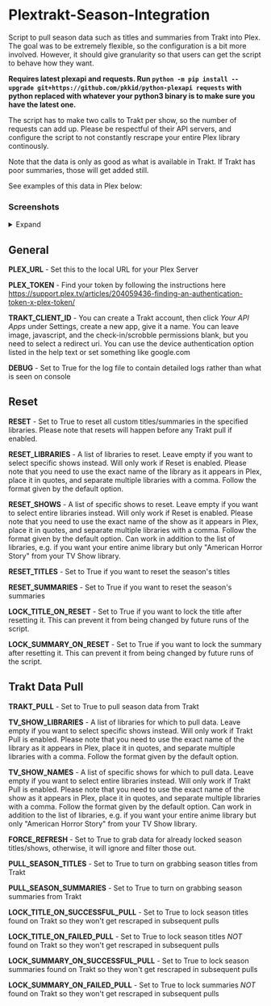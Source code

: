 # Plextrakt-Season-Integration
Script to pull season data such as titles and summaries from Trakt into Plex. The goal was to be extremely flexible, so the configuration is a bit more involved. However, it should give granularity so that users can get the script to behave how they want.

**Requires latest plexapi and requests. Run `python -m pip install --upgrade git+https://github.com/pkkid/python-plexapi requests` with python replaced with whatever your python3 binary is to make sure you have the latest one.**

The script has to make two calls to Trakt per show, so the number of requests can add up. Please be respectful of their API servers, and configure the script to not constantly rescrape your entire Plex library continously.

Note that the data is only as good as what is available in Trakt. If Trakt has poor summaries, those will get added still.

See examples of this data in Plex below:

 ### Screenshots
<details><summary>Expand</summary>
<p>
<img src="/screenshots/season%20titles.png"></img>
<img src="/screenshots/season%20summary.png"></img>
</p>
</details>

## General

**PLEX_URL** - Set this to the local URL for your Plex Server

**PLEX_TOKEN** - Find your token by following the instructions here https://support.plex.tv/articles/204059436-finding-an-authentication-token-x-plex-token/

**TRAKT_CLIENT_ID** - You can create a Trakt account, then click *Your API Apps* under Settings, create a new app, give it a name. You can leave image, javascript, and the check-in/scrobble permissions blank, but you need to select a redirect uri. You can use the device authentication option listed in the help text or set something like google.com

**DEBUG** - Set to True for the log file to contain detailed logs rather than what is seen on console

## Reset

**RESET** - Set to True to reset all custom titles/summaries in the specified libraries. Please note that resets will happen before any Trakt pull if enabled.

**RESET_LIBRARIES** - A list of libraries to reset. Leave empty if you want to select specific shows instead. Will only work if Reset is enabled. Please note that you need to use the exact name of the library as it appears in Plex, place it in quotes, and separate multiple libraries with a comma. Follow the format given by the default option.

**RESET_SHOWS** - A list of specific shows to reset. Leave empty if you want to select entire libraries instead. Will only work if Reset is enabled. Please note that you need to use the exact name of the show as it appears in Plex, place it in quotes, and separate multiple libraries with a comma. Follow the format given by the default option. Can work in addition to the list of libraries, e.g. if you want your entire anime library but only "American Horror Story" from your TV Show library.

**RESET_TITLES** - Set to True if you want to reset the season's titles

**RESET_SUMMARIES** - Set to True if you want to reset the season's summaries

**LOCK_TITLE_ON_RESET** - Set to True if you want to lock the title after resetting it. This can prevent it from being changed by future runs of the script.

**LOCK_SUMMARY_ON_RESET** - Set to True if you want to lock the summary after resetting it. This can prevent it from being changed by future runs of the script.

## Trakt Data Pull

**TRAKT_PULL** - Set to True to pull season data from Trakt

**TV_SHOW_LIBRARIES** - A list of libraries for which to pull data. Leave empty if you want to select specific shows instead. Will only work if Trakt Pull is enabled. Please note that you need to use the exact name of the library as it appears in Plex, place it in quotes, and separate multiple libraries with a comma. Follow the format given by the default option.

**TV_SHOW_NAMES** - A list of specific shows for which to pull data. Leave empty if you want to select entire libraries instead. Will only work if Trakt Pull is enabled. Please note that you need to use the exact name of the show as it appears in Plex, place it in quotes, and separate multiple libraries with a comma. Follow the format given by the default option. Can work in addition to the list of libraries, e.g. if you want your entire anime library but only "American Horror Story" from your TV Show library.

**FORCE_REFRESH** - Set to True to grab data for already locked season titles/shows, otherwise, it will ignore and filter those out.

**PULL_SEASON_TITLES** - Set to True to turn on grabbing season titles from Trakt

**PULL_SEASON_SUMMARIES** - Set to True to turn on grabbing season summaries from Trakt

**LOCK_TITLE_ON_SUCCESSFUL_PULL** - Set to True to lock season titles found on Trakt so they won't get rescraped in subsequent pulls

**LOCK_TITLE_ON_FAILED_PULL** - Set to True to lock season titles *NOT* found on Trakt so they won't get rescraped in subsequent pulls

**LOCK_SUMMARY_ON_SUCCESSFUL_PULL** - Set to True to lock season summaries found on Trakt so they won't get rescraped in subsequent pulls

**LOCK_SUMMARY_ON_FAILED_PULL** - Set to True to lock summaries *NOT* found on Trakt so they won't get rescraped in subsequent pulls


